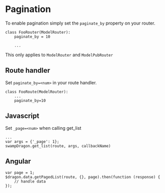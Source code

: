# Pagination

To enable pagination simply set the ```paginate_by``` property on your router.
    
    class FooRouter(ModelRouter):
        paginate_by = 10
        
        ...

This only applies to ```ModelRouter``` and ```ModelPubRouter```


## Route handler

Set ```paginate_by=<num>``` in your route handler.

    class FooRoute(ModelRouter):
        ...
        paginate_by=10


## Javascript

Set ```_page=<num>``` when calling get_list

    ...
    var args = {'_page': 1};
    swampDragon.get_list(route, args, callbackName)


## Angular

    var page = 1;
    $dragon.data.getPagedList(route, {}, page).then(function (response) {
        // handle data
    });
